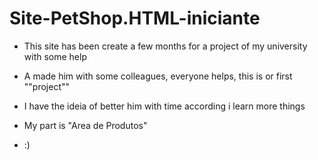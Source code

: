 # Site-PetShop.HTML-iniciante

* This site has been create a few months for a project of my university with some help 

* A made him with some colleagues, everyone helps, this is or first ""project""

* I have the ideia of better him with time according i learn more things 

* My part is "Area de Produtos"

* :)
